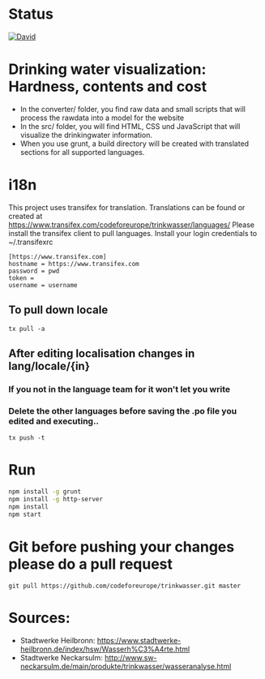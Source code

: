 # Status
[![David](https://david-dm.org/codeforeurope/trinkwasser.svg)](https://david-dm.org/codeforeurope/trinkwasser)

# Drinking water visualization: Hardness, contents and cost

* In the converter/ folder, you find raw data and small scripts that will process the rawdata into a model for the website
* In the src/ folder, you will find HTML, CSS und JavaScript that will visualize the drinkingwater information.
* When you use grunt, a build directory will be created with translated sections for all supported languages.

# i18n

This project uses transifex for translation. Translations can be found or created at https://www.transifex.com/codeforeurope/trinkwasser/languages/
Please install the transifex client to pull languages.
Install your login credentials to ~/.transifexrc

```
[https://www.transifex.com]
hostname = https://www.transifex.com
password = pwd
token =
username = username

```
## To pull down locale
```shell
tx pull -a
```
## After editing localisation changes in lang/locale/{in}
### If you not in the language team for it won't let you write
### Delete the other languages before saving the .po file you edited and executing..
```shell
tx push -t
```

# Run

```bash
npm install -g grunt
npm install -g http-server
npm install
npm start
```

# Git before pushing your changes please do a pull request
```shell
git pull https://github.com/codeforeurope/trinkwasser.git master
```

# Sources:

* Stadtwerke Heilbronn: https://www.stadtwerke-heilbronn.de/index/hsw/Wasserh%C3%A4rte.html
* Stadtwerke Neckarsulm: http://www.sw-neckarsulm.de/main/produkte/trinkwasser/wasseranalyse.html
